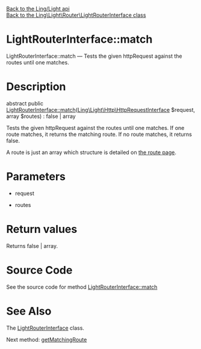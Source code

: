 [Back to the Ling/Light api](https://github.com/lingtalfi/Light/blob/master/doc/api/Ling/Light.md)<br>
[Back to the Ling\Light\Router\LightRouterInterface class](https://github.com/lingtalfi/Light/blob/master/doc/api/Ling/Light/Router/LightRouterInterface.md)


LightRouterInterface::match
================



LightRouterInterface::match — Tests the given httpRequest against the routes until one matches.




Description
================


abstract public [LightRouterInterface::match](https://github.com/lingtalfi/Light/blob/master/doc/api/Ling/Light/Router/LightRouterInterface/match.md)([Ling\Light\Http\HttpRequestInterface](https://github.com/lingtalfi/Light/blob/master/doc/api/Ling/Light/Http/HttpRequestInterface.md) $request, array $routes) : false | array




Tests the given httpRequest against the routes until one matches.
If one route matches, it returns the matching route.
If no route matches, it returns false.

A route is just an array which structure is detailed on [the route page](https://github.com/lingtalfi/Light/blob/master/doc/pages/route.md).




Parameters
================


- request

    

- routes

    


Return values
================

Returns false | array.








Source Code
===========
See the source code for method [LightRouterInterface::match](https://github.com/lingtalfi/Light/blob/master/Router/LightRouterInterface.php#L35-L35)


See Also
================

The [LightRouterInterface](https://github.com/lingtalfi/Light/blob/master/doc/api/Ling/Light/Router/LightRouterInterface.md) class.

Next method: [getMatchingRoute](https://github.com/lingtalfi/Light/blob/master/doc/api/Ling/Light/Router/LightRouterInterface/getMatchingRoute.md)<br>

